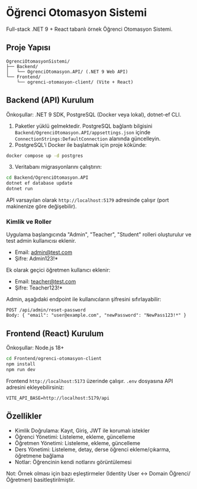 # Öğrenci Otomasyon Sistemi

Full-stack .NET 9 + React tabanlı örnek Öğrenci Otomasyon Sistemi.

## Proje Yapısı

```
OgrenciOtomasyonSistemi/
├── Backend/
│   └── OgrenciOtomasyon.API/ (.NET 9 Web API)
└── Frontend/
    └── ogrenci-otomasyon-client/ (Vite + React)
```

## Backend (API) Kurulum

Önkoşullar: .NET 9 SDK, PostgreSQL (Docker veya lokal), dotnet-ef CLI.

1. Paketler yüklü gelmektedir. PostgreSQL bağlantı bilgisini `Backend/OgrenciOtomasyon.API/appsettings.json` içinde `ConnectionStrings:DefaultConnection` alanında güncelleyin.
2. PostgreSQL’i Docker ile başlatmak için proje kökünde:

```bash
docker compose up -d postgres
```

3. Veritabanı migrasyonlarını çalıştırın:

```bash
cd Backend/OgrenciOtomasyon.API
dotnet ef database update
dotnet run
```

API varsayılan olarak `http://localhost:5179` adresinde çalışır (port makinenize göre değişebilir).

### Kimlik ve Roller

Uygulama başlangıcında "Admin", "Teacher", "Student" rolleri oluşturulur ve test admin kullanıcısı eklenir.

- Email: admin@test.com
- Şifre: Admin123!*

Ek olarak geçici öğretmen kullanıcı eklenir:
- Email: teacher@test.com
- Şifre: Teacher123!*

Admin, aşağıdaki endpoint ile kullanıcıların şifresini sıfırlayabilir:
```
POST /api/admin/reset-password
Body: { "email": "user@example.com", "newPassword": "NewPass123!*" }
```

## Frontend (React) Kurulum

Önkoşullar: Node.js 18+

```bash
cd Frontend/ogrenci-otomasyon-client
npm install
npm run dev
```

Frontend `http://localhost:5173` üzerinde çalışır. `.env` dosyasına API adresini ekleyebilirsiniz:

```
VITE_API_BASE=http://localhost:5179/api
```

## Özellikler

- Kimlik Doğrulama: Kayıt, Giriş, JWT ile korumalı istekler
- Öğrenci Yönetimi: Listeleme, ekleme, güncelleme
- Öğretmen Yönetimi: Listeleme, ekleme, güncelleme
- Ders Yönetimi: Listeleme, detay, derse öğrenci ekleme/çıkarma, öğretmene bağlama
- Notlar: Öğrencinin kendi notlarını görüntülemesi

Not: Örnek olması için bazı eşleştirmeler (Identity User ↔ Domain Öğrenci/Öğretmen) basitleştirilmiştir.



